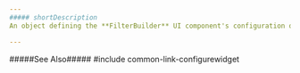 ```yaml
---
##### shortDescription
An object defining the **FilterBuilder** UI component's configuration options.

---
```

#####See Also#####
#include common-link-configurewidget